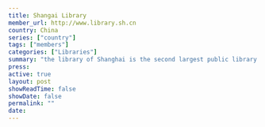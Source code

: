 ```yaml
---
title: Shangai Library
member_url: http://www.library.sh.cn
country: China
series: ["country"] 
tags: ["members"]
categories: ["Libraries"]
summary: "the library of Shanghai is the second largest public library in China."
press:
active: true
layout: post
showReadTime: false
showDate: false
permalink: ""
date: 
---
```

